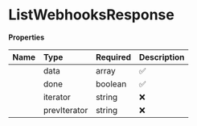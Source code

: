 # ListWebhooksResponse



**Properties**

| Name | Type | Required | Description |
| :-------- | :----------| :----------| :----------|
    | data | array | ✅ | List of webhoooks |
    | done | boolean | ✅ | true if no more values are to be fetched. |
    | iterator | string | ❌ | Cursor pointing to the next paginated object |
    | prevIterator | string | ❌ | Cusror pointing to the previous previous object |




<!-- This file was generated by liblab | https://liblab.com/ -->